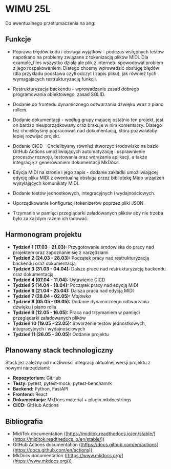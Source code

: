 # WIMU 25L
Do ewentualnego przetłumaczenia na ang:

## Funkcje

* Poprawa błędów kodu i obsługa wyjątków - podczas wstępnych testów napotkano na problemy związane z tokenizacją plików MIDI. Dla example_files wszystko działa ale plik z internetu spowodował problem z jego rozpakowaniem. Dlatego chcemy wprowadzić obsługę błędów (dla przykładu podstawa czyli odczyt i zapis pliku), jak również tych wymagajacych restrukturyzację funkcji. 

* Restrukturyzacja backendu - wprowadzanie zasad dobrego programowania obiektowego, zasad SOLID.

* Dodanie do frontedu dynamicznego odtwarzania dźwięku wraz z piano rollem.

* Dodanie dokumentacji - według grupy majacej ostatnio ten projekt, jest on bardzo nieuporządkowany oraz brakuje w nim komentarzy. Dlatego też chcielibyśmy popracować nad dokumentacją, która pozwalałaby lepiej rozwijać projekt. 

* Dodanie CICD - Chcielibysmy również stworzyć środowisko na bazie GitHub Actions umożliwiających automatyzację i usprawnienie procesów rozwoju, testowania oraz wdrażania aplikacji, a także integrację z generowaniem dokumentacji MkDocs.

* Edycja MIDI na stronie i jego zapis - dodanie zakładki umożliwiającej edycję pliku MIDI z ewentualną obsługą przez bibliotekę Mido urządzeń wysyłających komunikaty MIDI. 

* Dodanie testów jednostkowych, integracyjnych i wydajnościowych.

* Uporządkowanie konfiguracji tokenizerów poprzez pliki JSON.

* Trzymanie w pamięci przeglądarki załadowanych plików aby nie trzeba było za każdym razem ich ładować.

## Harmonogram projektu

* **Tydzień 1 (17.03 - 21.03):**    Przygotowanie środowiska do pracy nad projektem oraz zapoznanie się z narzędziami
* **Tydzień 2 (24.03 - 28.03):**    Początek pracy nad restrukturyzacją backendu oraz dokumentacją
* **Tydzień 3 (31.03 - 04.04):**    Dalsze prace nad restrukturyzacją backendu oraz dokumentacją
* **Tydzień 4 (07.04 - 11.04):**    Ustawienie CICD
* **Tydzień 5 (14.04 - 18.04):**    Początek pracy nad edycją MIDI
* **Tydzień 6 (21.04 - 25.04):**   Dalsza praca nad edycją MIDI
* **Tydzień 7 (28.04 - 02.05):**    *Majówka*
* **Tydzień 8 (05.05 - 09.05):**    Dodanie dynamicznego odtwarzania dźwięku i piano rolla
* **Tydzień 9 (12.05 - 16.05):**    Praca nad trzymaniem w pamięci przeglądarki załadowanych plików
* **Tydzień 10 (19.05 - 23.05):**   Stworzenie testów jednostkowych, integracyjnych i wydajnościowych
* **Tydzień 11 (26.05 - 30.05):**   Oddanie projektu

## Planowany stack technologiczny
Stack jez zależny od możliwości integracji aktualnej wersji projektu z nowymi narzędziami:

* **Repozytorium:** GitHub
* **Testy:** pytest, pytest-mock, pytest-benchamrk
* **Backend:** Python, FastAPI
* **Frontend:** React
* **Dokumentacja:** MkDocs material + plugin mkdocstrings
* **CICD:** GitHub Actions

## Bibliografia

* MidiTok documentation ([https://miditok.readthedocs.io/en/stable/](https://miditok.readthedocs.io/en/stable/)) 
* GitHub Actions  documentation ([https://docs.github.com/en/actions](https://docs.github.com/en/actions))
* MkDocs documentation ([https://www.mkdocs.org/](https://www.mkdocs.org/))
